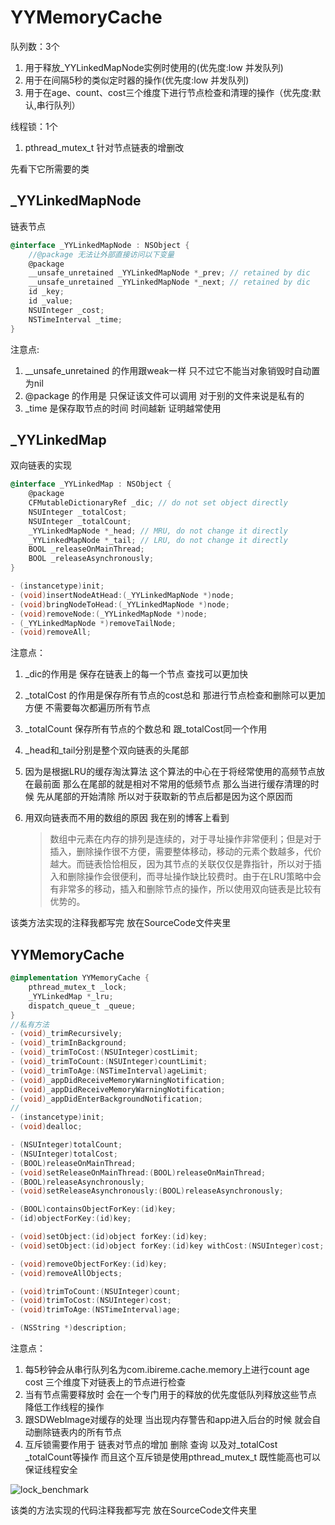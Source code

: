 # YYMemoryCache

 队列数：3个

1. 用于释放_YYLinkedMapNode实例时使用的(优先度:low 并发队列)
2. 用于在间隔5秒的类似定时器的操作(优先度:low 并发队列)
3. 用于在age、count、cost三个维度下进行节点检查和清理的操作（优先度:默认,串行队列）

线程锁：1个

1. pthread_mutex_t 针对节点链表的增删改

先看下它所需要的类

## _YYLinkedMapNode

链表节点

```objective-c
@interface _YYLinkedMapNode : NSObject {
    //@package 无法让外部直接访问以下变量
    @package
    __unsafe_unretained _YYLinkedMapNode *_prev; // retained by dic
    __unsafe_unretained _YYLinkedMapNode *_next; // retained by dic
    id _key;
    id _value;
    NSUInteger _cost;
    NSTimeInterval _time;
}
```

注意点:

1. __unsafe_unretained 的作用跟weak一样 只不过它不能当对象销毁时自动置为nil
2. @package 的作用是 只保证该文件可以调用 对于别的文件来说是私有的
3. _time 是保存取节点的时间 时间越新 证明越常使用

## _YYLinkedMap

双向链表的实现

```objective-c
@interface _YYLinkedMap : NSObject {
    @package
    CFMutableDictionaryRef _dic; // do not set object directly
    NSUInteger _totalCost;
    NSUInteger _totalCount;
    _YYLinkedMapNode *_head; // MRU, do not change it directly
    _YYLinkedMapNode *_tail; // LRU, do not change it directly
    BOOL _releaseOnMainThread;
    BOOL _releaseAsynchronously;
}

- (instancetype)init;
- (void)insertNodeAtHead:(_YYLinkedMapNode *)node;
- (void)bringNodeToHead:(_YYLinkedMapNode *)node;
- (void)removeNode:(_YYLinkedMapNode *)node;
- (_YYLinkedMapNode *)removeTailNode;
- (void)removeAll;
```

注意点：

1. _dic的作用是 保存在链表上的每一个节点 查找可以更加快

2. _totalCost 的作用是保存所有节点的cost总和 那进行节点检查和删除可以更加方便 不需要每次都遍历所有节点

3. _totalCount 保存所有节点的个数总和 跟\_totalCost同一个作用

4. \_head和\_tail分别是整个双向链表的头尾部

5. 因为是根据LRU的缓存淘汰算法 这个算法的中心在于将经常使用的高频节点放在最前面 那么在尾部的就是相对不常用的低频节点 那么当进行缓存清理的时候 先从尾部的开始清除 所以对于获取新的节点后都是因为这个原因而

6. 用双向链表而不用的数组的原因 我在别的博客上看到

   > 数组中元素在内存的排列是连续的，对于寻址操作非常便利；但是对于插入，删除操作很不方便，需要整体移动，移动的元素个数越多，代价越大。而链表恰恰相反，因为其节点的关联仅仅是靠指针，所以对于插入和删除操作会很便利，而寻址操作缺比较费时。由于在LRU策略中会有非常多的移动，插入和删除节点的操作，所以使用双向链表是比较有优势的。

  该类方法实现的注释我都写完 放在SourceCode文件夹里

## YYMemoryCache

```objective-c
@implementation YYMemoryCache {
    pthread_mutex_t _lock;
    _YYLinkedMap *_lru;
    dispatch_queue_t _queue;
}
//私有方法
- (void)_trimRecursively;
- (void)_trimInBackground;
- (void)_trimToCost:(NSUInteger)costLimit;
- (void)_trimToCount:(NSUInteger)countLimit;
- (void)_trimToAge:(NSTimeInterval)ageLimit;
- (void)_appDidReceiveMemoryWarningNotification;
- (void)_appDidReceiveMemoryWarningNotification;
- (void)_appDidEnterBackgroundNotification;
//
- (instancetype)init;
- (void)dealloc;

- (NSUInteger)totalCount;
- (NSUInteger)totalCost;
- (BOOL)releaseOnMainThread;
- (void)setReleaseOnMainThread:(BOOL)releaseOnMainThread;
- (BOOL)releaseAsynchronously;
- (void)setReleaseAsynchronously:(BOOL)releaseAsynchronously;

- (BOOL)containsObjectForKey:(id)key;
- (id)objectForKey:(id)key;

- (void)setObject:(id)object forKey:(id)key;
- (void)setObject:(id)object forKey:(id)key withCost:(NSUInteger)cost;

- (void)removeObjectForKey:(id)key;
- (void)removeAllObjects;

- (void)trimToCount:(NSUInteger)count;
- (void)trimToCost:(NSUInteger)cost;
- (void)trimToAge:(NSTimeInterval)age;

- (NSString *)description;
```

注意点：

1. 每5秒钟会从串行队列名为com.ibireme.cache.memory上进行count age cost 三个维度下对链表上的节点进行检查
2. 当有节点需要释放时 会在一个专门用于的释放的优先度低队列释放这些节点 降低工作线程的操作
3. 跟SDWebImage对缓存的处理 当出现内存警告和app进入后台的时候 就会自动删除链表内的所有节点
4. 互斥锁需要作用于 链表对节点的增加 删除 查询 以及对_totalCost _totalCount等操作 而且这个互斥锁是使用pthread_mutex_t 既性能高也可以保证线程安全 

![lock_benchmark](/Users/guomanli/Downloads/lock_benchmark.png)

该类的方法实现的代码注释我都写完 放在SourceCode文件夹里
